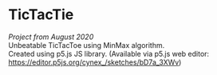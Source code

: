# TicTacTie
*Project from August 2020*  
Unbeatable TicTacToe using MinMax algorithm.  
Created using p5.js JS library. (Available via p5.js web editor: https://editor.p5js.org/cynex_/sketches/bD7a_3XWv)
